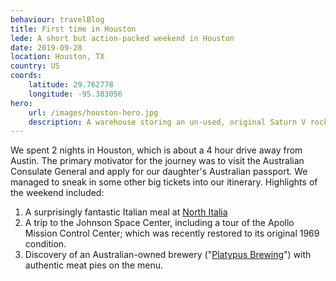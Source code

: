```yaml
---
behaviour: travelBlog
title: First time in Houston
lede: A short but action-packed weekend in Houston
date: 2019-09-28
location: Houston, TX
country: US
coords:
    latitude: 29.762778
    longitude: -95.383056
hero:
    url: /images/houston-hero.jpg
    description: A warehouse storing an un-used, original Saturn V rocket at the Johnson Space Center in Houston.
---
```

We spent 2 nights in Houston, which is about a 4 hour drive away from Austin. The primary motivator for the journey was to visit the Australian Consulate General and apply for our daughter's Australian passport. We managed to sneak in some other big tickets into our itinerary. Highlights of the weekend included:

1. A surprisingly fantastic Italian meal at [North Italia](https://www.northitalia.com/locations/houston-tx-blvd-place/)
2. A trip to the Johnson Space Center, including a tour of the Apollo Mission Control Center; which was recently restored to its original 1969 condition.
3. Discovery of an Australian-owned brewery ("[Platypus Brewing](http://www.platypusbrewing.com/)") with authentic meat pies on the menu. 
